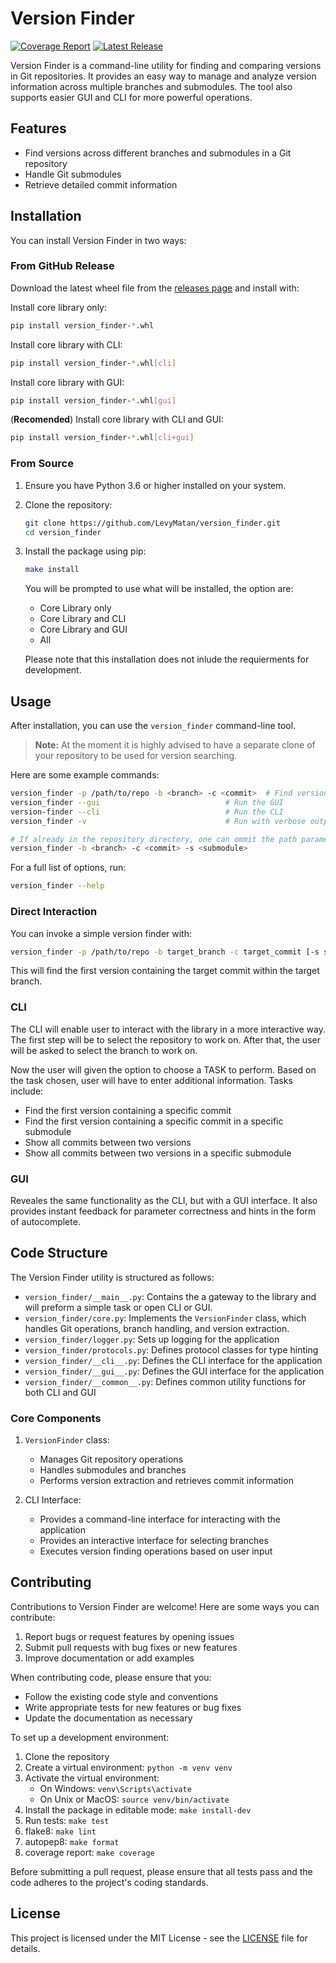 
# Version Finder

[![Coverage Report](https://img.shields.io/badge/Coverage-Report-green)](https://LevyMatan.github.io/version_finder/)
[![Latest Release](https://img.shields.io/github/v/release/LevyMatan/version_finder)](https://github.com/LevyMatan/version_finder/releases/latest)

Version Finder is a command-line utility for finding and comparing versions in Git repositories. It provides an easy way to manage and analyze version information across multiple branches and submodules. The tool also supports easier GUI and CLI for more powerful operations.

## Features

- Find versions across different branches and submodules in a Git repository
- Handle Git submodules
- Retrieve detailed commit information

## Installation

You can install Version Finder in two ways:

### From GitHub Release

Download the latest wheel file from the [releases page](https://github.com/LevyMatan/version_finder/releases/latest) and install with:

Install core library only:

```bash
pip install version_finder-*.whl
```

Install core library with CLI:

```bash
pip install version_finder-*.whl[cli]
```

Install core library with GUI:

```bash
pip install version_finder-*.whl[gui]
```

(**Recomended**) Install core library with CLI and GUI:

```bash
pip install version_finder-*.whl[cli+gui]
```

### From Source

1. Ensure you have Python 3.6 or higher installed on your system.
2. Clone the repository:

   ```bash
   git clone https://github.com/LevyMatan/version_finder.git
   cd version_finder
   ```

3. Install the package using pip:

   ```bash
   make install
   ```

   You will be prompted to use what will be installed, the option are:
   - Core Library only
   - Core Library and CLI
   - Core Library and GUI
   - All

   Please note that this installation does not inlude the requierments for development.

## Usage

After installation, you can use the `version_finder` command-line tool.

> **Note:** At the moment it is highly advised to have a separate clone of your repository to be used for version searching.

Here are some example commands:

```bash
version_finder -p /path/to/repo -b <branch> -c <commit>  # Find versions in specified repository
version_finder --gui                            # Run the GUI
version-finder --cli                            # Run the CLI
version_finder -v                               # Run with verbose output

# If already in the repository directory, one can ommit the path parameter
version_finder -b <branch> -c <commit> -s <submodule>
```

For a full list of options, run:

```bash
version_finder --help
```

### Direct Interaction

You can invoke a simple version finder with:

```bash
version_finder -p /path/to/repo -b target_branch -c target_commit [-s submodule_path]
```

This will find the first version containing the target commit within the target branch.

### CLI

The CLI will enable user to interact with the library in a more interactive way.
The first step will be to select the repository to work on.
After that, the user will be asked to select the branch to work on.

Now the user will given the option to choose a TASK to perform.
Based on the task chosen, user will have to enter additional information.
Tasks include:

- Find the first version containing a specific commit
- Find the first version containing a specific commit in a specific submodule
- Show all commits between two versions
- Show all commits between two versions in a specific submodule

### GUI

Reveales the same functionality as the CLI, but with a GUI interface.
It also provides instant feedback for parameter correctness and hints in the form of autocomplete.

## Code Structure

The Version Finder utility is structured as follows:

- `version_finder/__main__.py`: Contains the a gateway to the library and will preform a simple task or open CLI or GUI.
- `version_finder/core.py`: Implements the `VersionFinder` class, which handles Git operations, branch handling, and version extraction.
- `version_finder/logger.py`: Sets up logging for the application
- `version_finder/protocols.py`: Defines protocol classes for type hinting
- `version_finder/__cli__.py`: Defines the CLI interface for the application
- `version_finder/__gui__.py`: Defines the GUI interface for the application
- `version_finder/__common__.py`: Defines common utility functions for both CLI and GUI

### Core Components

1. `VersionFinder` class:
   - Manages Git repository operations
   - Handles submodules and branches
   - Performs version extraction and retrieves commit information

2. CLI Interface:
   - Provides a command-line interface for interacting with the application
   - Provides an interactive interface for selecting branches
   - Executes version finding operations based on user input

## Contributing

Contributions to Version Finder are welcome! Here are some ways you can contribute:

1. Report bugs or request features by opening issues
2. Submit pull requests with bug fixes or new features
3. Improve documentation or add examples

When contributing code, please ensure that you:

- Follow the existing code style and conventions
- Write appropriate tests for new features or bug fixes
- Update the documentation as necessary

To set up a development environment:

1. Clone the repository
2. Create a virtual environment: `python -m venv venv`
3. Activate the virtual environment:
   - On Windows: `venv\Scripts\activate`
   - On Unix or MacOS: `source venv/bin/activate`
4. Install the package in editable mode: `make install-dev`
5. Run tests: `make test`
6. flake8: `make lint`
7. autopep8: `make format`
8. coverage report: `make coverage`

Before submitting a pull request, please ensure that all tests pass and the code adheres to the project's coding standards.

## License

This project is licensed under the MIT License - see the [LICENSE](LICENSE) file for details.
